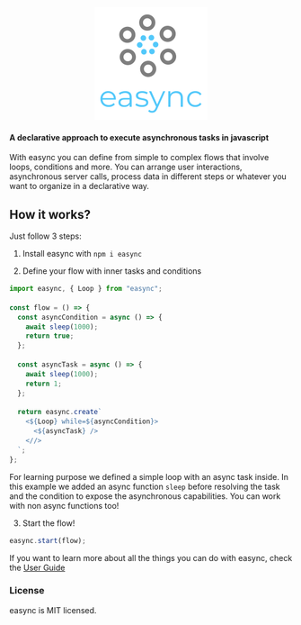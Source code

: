 <p align="center"><img src="resources/logo.png" /></p>

#### A declarative approach to execute asynchronous tasks in javascript

With easync you can define from simple to complex flows that involve loops, conditions and more. You can arrange user interactions, asynchronous server calls, process data in different steps or whatever you want to organize in a declarative way.

## How it works?

Just follow 3 steps:

1. Install easync with `npm i easync`

2. Define your flow with inner tasks and conditions

```js
import easync, { Loop } from "easync";

const flow = () => {
  const asyncCondition = async () => {
    await sleep(1000);
    return true;
  };

  const asyncTask = async () => {
    await sleep(1000);
    return 1;
  };

  return easync.create`
    <${Loop} while=${asyncCondition}>
      <${asyncTask} />
    <//>
  `;
};
```

For learning purpose we defined a simple loop with an async task inside. In this example we added an async function `sleep` before resolving the task and the condition to expose the asynchronous capabilities. You can work with non async functions too!

3. Start the flow!

```js
easync.start(flow);
```

If you want to learn more about all the things you can do with easync, check the [User Guide](./USER_GUIDE.md)

### License

easync is MIT licensed.
